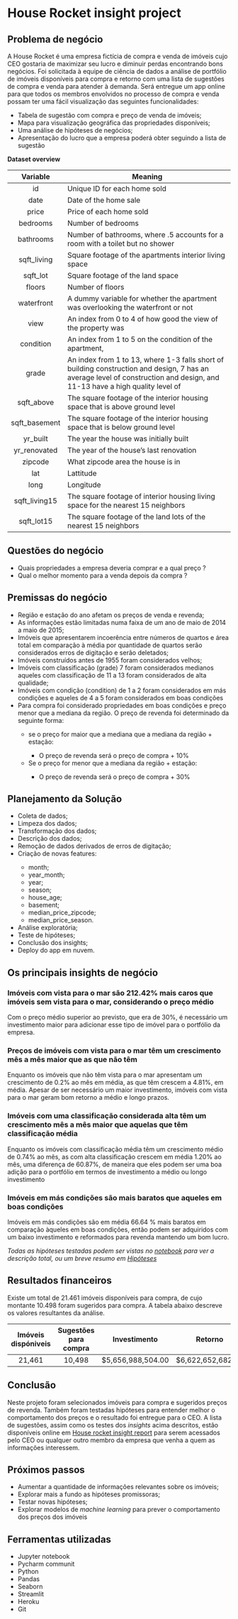 # House Rocket insight project


## Problema de negócio

A House Rocket é uma empresa fictícia de compra e venda de imóveis cujo CEO gostaria de maximizar seu lucro e diminuir perdas encontrando bons negócios. Foi solicitada à equipe de ciência de dados a análise de portfólio de imóveis disponíveis para compra e retorno com uma lista de sugestões de compra e venda para atender à demanda. Será entregue um app online para que todos os membros envolvidos no processo de compra e venda possam ter uma fácil visualização das seguintes funcionalidades: 

<ul>
<li>Tabela de sugestão com compra e preço de venda de imóveis;</li>
<li>Mapa para visualização geográfica das propriedades disponíveis;</li>
<li>Uma análise de hipóteses de negócios;</li>
<li>Apresentação do lucro que a empresa poderá obter seguindo a lista de sugestão</li>
</ul>



**Dataset overview**


| **Variable** | **Meaning** |
|:----------:|---------|
|id        |Unique ID for each home sold|
|date|Date of the home sale |
|price| Price of each home sold |
|bedrooms| Number of bedrooms |
|bathrooms| Number of bathrooms, where .5 accounts for a room with a toilet but no shower |
|sqft_living| Square footage of the apartments interior living space |
|sqft_lot| Square footage of the land space |
|floors |Number of floors |
|waterfront |A dummy variable for whether the apartment was overlooking the waterfront or not |
|view |An index from 0 to 4 of how good the view of the property was |
|condition |An index from 1 to 5 on the condition of the apartment, |
|grade |An index from 1 to 13, where 1-3 falls short of building construction and design, 7 has an average level of construction and design, and 11-13 have a high quality level of |construction and design. |
|sqft_above |The square footage of the interior housing space that is above ground level |
|sqft_basement |The square footage of the interior housing space that is below ground level |
|yr_built |The year the house was initially built |
|yr_renovated |The year of the house’s last renovation |
|zipcode | What zipcode area the house is in |
|lat |Lattitude |
|long |Longitude |
|sqft_living15 |The square footage of interior housing living space for the nearest 15 neighbors |
|sqft_lot15 |The square footage of the land lots of the nearest 15 neighbors |



##  Questões do negócio

<ul>
<li>Quais propriedades a empresa deveria comprar e a qual preço ?
</li>
<li>Qual o melhor momento para a venda depois da compra ?
</li>
</ul>

##  Premissas do negócio

<ul>
<li>Região e estação do ano afetam os preços de venda e revenda;
</li>
<li>As informações estão limitadas numa faixa de um ano de maio de 2014 a maio de 2015;
</li>
<li>Imóveis que apresentarem incoerência entre números de quartos e área total em comparação à média por quantidade de quartos serão considerados erros de digitação e serão deletados;
</li>
<li>Imóveis construídos antes de 1955 foram considerados velhos;</li>
<li>Imóveis com classificação (grade) 7 foram considerados medianos aqueles com classificação de 11 a 13 foram considerados de alta qualidade;</li>
<li>Imóveis com condição (condition) de 1 a 2 foram considerados em más condições e aqueles de 4 a 5 foram considerados em boas condições</li>
<li>Para compra  foi considerado propriedades em boas condições e preço menor que a mediana da região. O preço de revenda foi determinado da seguinte forma:</li>
 <ul>
<li>se o preço for maior que a mediana que a mediana da região + estação:</li>
 <ul>
 <li>O  preço de revenda será o preço de compra + 10%</li>
</ul>
<li>Se o preço for menor que a mediana da região + estação:</li>
<ul>
<li>O preço de revenda será o preço de compra + 30%</li>
</ul>  
 </ul>
</ul>

## Planejamento da Solução
<ul>
 <li>Coleta de dados;</li>
 <li>Limpeza dos dados;</li>
 <li>Transformação dos dados;</li>
 <li>Descrição dos dados;</li>
 <li>Remoção de dados derivados de erros de digitação;</li>
 <li>Criação de novas features:</li>
 <ul>
 <li>month;</li>
 <li>year_month;</li>
 <li>year;</li>
 <li>season;</li>
 <li>house_age;</li>
 <li>basement;</li>
 <li>median_price_zipcode;</li>
 <li>median_price_season.</li>
 </ul>
 <li>Análise exploratória;</li>
 <li>Teste de hipóteses;</li>
 <li>Conclusão dos insights;</li>
 <li>Deploy do app em nuvem.</li>
</ul>

##  Os  principais insights de negócio

<h3><strong>Imóveis com vista para o mar são 212.42% mais caros que imóveis sem vista para o mar, considerando o preço médio</strong> </h3>

Com o preço médio superior ao previsto, que era de 30%, é necessário um investimento maior para adicionar esse tipo de imóvel para o portfólio da empresa.

 
<h3><strong>Preços de imóveis com vista para o mar têm um crescimento mês a mês maior que as que não têm</strong></h3> 

Enquanto os imóveis que não têm vista para o mar apresentam um crescimento de 0.2% ao mês em média, as que têm crescem a 4.81%, em média. Apesar de ser necessário um maior investimento, imóveis com vista para o mar geram bom retorno a médio e longo prazos.


<h3><strong>Imóveis com uma classificação considerada alta têm um crescimento mês a mês maior que aquelas que têm classificação média</strong></h3>

Enquanto os imóveis com classificação média têm um crescimento médio de 0.74% ao mês, as com alta classificação crescem em média 1.20% ao mês, uma diferença de 60.87%, de maneira que eles podem ser uma boa adição para o portfólio em termos de investimento a médio ou longo investimento


<h3><strong>Imóveis em más condições são mais baratos que aqueles em boas condições</strong></h3>

Imóveis em más condições são em média 66.64 % mais baratos em comparação àqueles em boas condições, então podem ser adquiridos com um baixo investimento e reformados para revenda mantendo um bom lucro.


<i>Todas as hipóteses testadas podem ser vistas no [notebook](https://github.com/lavinomenezes/House_rocket_insight_project/blob/main/notebooks/House_rocket_notebook.ipynb) para ver a descrição total, ou um breve resumo em [Hipóteses](https://github.com/lavinomenezes/House_rocket_insight_project/blob/main/Hipoteses.md)</i>

## Resultados financeiros


Existe um total de 21.461 imóveis disponíveis para compra, de cujo montante 10.498 foram sugeridos para compra. A tabela abaixo descreve os valores resultantes da análise.



| Imóveis dispóniveis | Sugestões para compra | Investimento | Retorno | Lucro |
|:----------------------:|:--------------------:|:-------------:|:--------:|:--------:|
| 21,461 | 10,498 | $5,656,988,504.00 | $6,622,652,682.20 | $965,664,178.2 |




##  Conclusão

Neste projeto foram selecionados imóveis para compra e sugeridos preços de revenda. Também foram testadas hipóteses para entender melhor o comportamento dos preços e o resultado foi entregue para o CEO. A lista de sugestões, assim como os testes dos <i>insights</i> acima descritos, estão disponíveis online em [House rocket insight report](https://house-rocket-insight-report.herokuapp.com/) para serem acessados pelo CEO ou qualquer outro membro da empresa que venha a quem as informações interessem.








##  Próximos passos

<ul>
<li>Aumentar a quantidade de informações relevantes sobre os imóveis;
</li>
<li>Explorar mais a fundo as hipóteses promissoras; 
</li>
<li>Testar novas hipóteses;</li>
<li>Explorar modelos de <i>machine learning</i> para prever o comportamento dos preços dos imóveis</li>
</ul>


## Ferramentas utilizadas

<ul>
<li>Jupyter notebook</li>
    <li>Pycharm communit</li>
<li>Python</li>
<li>Pandas</li>
    <li>Seaborn</li>
<li>Streamlit</li>
    <li>Heroku</li>
    <li>Git</li>
</ul>
